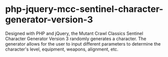 # php-jquery-mcc-sentinel-character-generator-version-3
Designed with PHP and jQuery, the Mutant Crawl Classics Sentinel Character Generator Version 3 randomly generates a character. The generator allows for the user to input different parameters to determine the character's level, equipment, weapons, alignment, etc.
